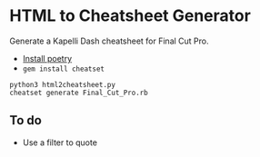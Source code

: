 # HTML to Cheatsheet Generator

Generate a Kapelli Dash cheatsheet for Final Cut Pro.

- [Install poetry](https://python-poetry.org/docs/#installation)
- `gem install cheatset`

```shell
python3 html2cheatsheet.py
cheatset generate Final_Cut_Pro.rb
```

## To do

- Use a filter to quote
